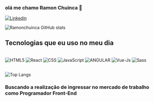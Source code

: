 ### olá me chamo Ramon Chuinca 👋

[![Linkedin](https://img.shields.io/badge/LinkedIn-0077B5?style=for-the-badge&logo=linkedin&logoColor=white)](https://www.linkedin.com/in/ramon-chuinca-a84ab8236)

![Ramonchuinca GitHub stats](https://github-readme-stats.vercel.app/api?username=Ramonchuinca&show_icons=tru&theme=radical)

## Tecnologias que eu uso no meu dia

<div style = "displey:inline_block"><br/>
  <img align = "center" alt = "HTML5" src = "https://img.shields.io/badge/HTML5-E34F26?style=for-the-badge&logo=html5&logoColor=white" />
  <img align = "center" alt = "React" src = "https://img.shields.io/badge/React-20232A?style=for-the-badge&logo=react&logoColor=61DAFB" />
  <img align = "center" alt = "CSS" src = "https://img.shields.io/badge/CSS3-1572B6?style=for-the-badge&logo=css3&logoColor=white" />
  <img align = "center" alt = "JavaScript" src = "https://img.shields.io/badge/JavaScript-F7DF1E?style=for-the-badge&logo=javascript&logoColor=black" />
  <img align = "center" alt = "ANGULAR" src = "https://img.shields.io/badge/AngularJS-E23237?style=for-the-badge&logo=angularjs&logoColor=white" />
  <img align = "center" alt = "Vue-Js" src = "https://img.shields.io/badge/Vue.js-35495E?style=for-the-badge&logo=vue.js&logoColor=4FC08D" />
  <img align = "center" alt = "Sass" src = "https://img.shields.io/badge/Sass-CC6699?style=for-the-badge&logo=sass&logoColor=white" />
</div><br/>

![Top Langs](https://github-readme-stats.vercel.app/api/top-langs/?username=Ramonchuinca&hide_progress=)

<div>
<h3>
Buscando a realização de ingressar no mercado de trabalho como Programador Front-End 
</h3>
</div>
